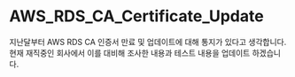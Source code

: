 # AWS_RDS_CA_Certificate_Update

지난달부터 AWS RDS CA 인증서 만료 및 업데이트에 대해 통지가 있다고 생각합니다.
현재 재직중인 회사에서 이를 대비해 조사한 내용과 테스트 내용을 업데이트 하겠습니다.
